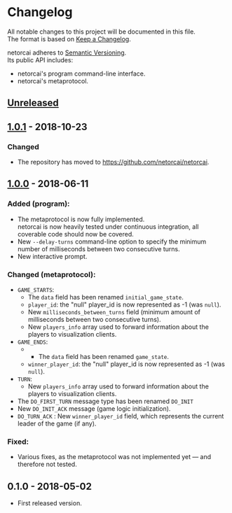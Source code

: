 # Changelog
All notable changes to this project will be documented in this file.  
The format is based on [Keep a Changelog][changelog].

netorcai adheres to [Semantic Versioning][semver].  
Its public API includes:
- netorcai's program command-line interface.
- netorcai's metaprotocol.

[//]: =========================================================================
## [Unreleased]

[//]: =========================================================================
## [1.0.1] - 2018-10-23
### Changed
- The repository has moved to https://github.com/netorcai/netorcai.

[//]: =========================================================================
## [1.0.0] - 2018-06-11
### Added (program):
- The metaprotocol is now fully implemented.  
  netorcai is now heavily tested under continuous integration,
  all coverable code should now be covered.
- New `--delay-turns` command-line option to specify
  the minimum number of milliseconds between two consecutive turns.
- New interactive prompt.

### Changed (metaprotocol):
- `GAME_STARTS`:
  - The `data` field has been renamed `initial_game_state`.
  - `player_id`: the "null" player_id is now represented as -1 (was `null`).
  - New `milliseconds_between_turns` field (minimum amount of milliseconds
    between two consecutive turns).
  - New `players_info` array used to forward information about the
    players to visualization clients.
- `GAME_ENDS`:
  - - The `data` field has been renamed `game_state`.
  - `winner_player_id`: the "null" player_id is now represented as -1
    (was `null`).
- `TURN`:
  - New `players_info` array used to forward information about the
    players to visualization clients.
- The `DO_FIRST_TURN` message type has been renamed `DO_INIT`
- New `DO_INIT_ACK` message (game logic initialization).
- `DO_TURN_ACK` : New `winner_player_id` field, which represents the current
  leader of the game (if any).

### Fixed:
- Various fixes, as the metaprotocol was not implemented yet — and therefore
  not tested.

[//]: =========================================================================
## 0.1.0 - 2018-05-02
- First released version.

[//]: =========================================================================
[changelog]: http://keepachangelog.com/en/1.0.0/
[semver]: http://semver.org/spec/v2.0.0.html

[Unreleased]: https://github.com/netorcai/netorcai/compare/v1.0.1...master
[1.0.1]: https://github.com/netorcai/netorcai/compare/v1.0.0...v1.0.1
[1.0.0]: https://github.com/netorcai/netorcai/compare/v0.1.0...v1.0.0
